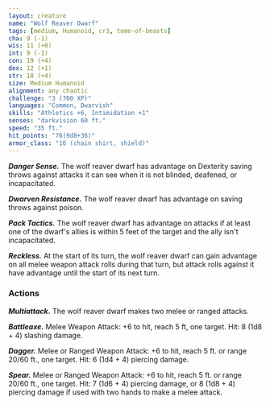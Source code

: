 ```yaml
---
layout: creature
name: "Wolf Reaver Dwarf"
tags: [medium, Humanoid, cr3, tome-of-beasts]
cha: 9 (-1)
wis: 11 (+0)
int: 9 (-1)
con: 19 (+4)
dex: 12 (+1)
str: 18 (+4)
size: Medium Humanoid
alignment: any chaotic
challenge: "3 (700 XP)"
languages: "Common, Dwarvish"
skills: "Athletics +6, Intimidation +1"
senses: "darkvision 60 ft."
speed: "35 ft."
hit_points: "76(9d8+36)"
armor_class: "16 (chain shirt, shield)"
---
```


***Danger Sense.*** The wolf reaver dwarf has advantage on Dexterity saving throws against attacks it can see when it is not blinded, deafened, or incapacitated.

***Dwarven Resistance.*** The wolf reaver dwarf has advantage on saving throws against poison.

***Pack Tactics.*** The wolf reaver dwarf has advantage on attacks if at least one of the dwarf's allies is within 5 feet of the target and the ally isn't incapacitated.

***Reckless.*** At the start of its turn, the wolf reaver dwarf can gain advantage on all melee weapon attack rolls during that turn, but attack rolls against it have advantage until the start of its next turn.

### Actions

***Multiattack.*** The wolf reaver dwarf makes two melee or ranged attacks.

***Battleaxe.*** Melee Weapon Attack: +6 to hit, reach 5 ft, one target. Hit: 8 (1d8 + 4) slashing damage.

***Dagger.*** Melee or Ranged Weapon Attack: +6 to hit, reach 5 ft. or range 20/60 ft., one target. Hit: 6 (1d4 + 4) piercing damage.

***Spear.*** Melee or Ranged Weapon Attack: +6 to hit, reach 5 ft. or range 20/60 ft., one target. Hit: 7 (1d6 + 4) piercing damage, or 8 (1d8 + 4) piercing damage if used with two hands to make a melee attack.

